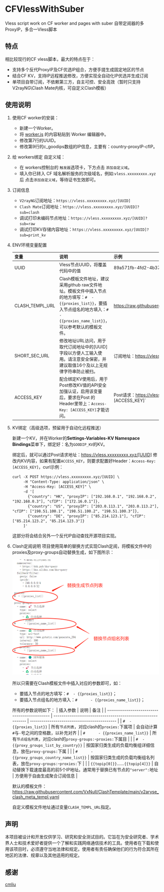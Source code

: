 # CFVlessWithSuber

Vless script work on CF worker and pages with suber
自带定阅器的多ProxyIP，多合一Vless脚本

## 特点

相比较现行的CF vless脚本，最大的特点在于：

- 支持多个反代ProxyIP及CF优选IP组合，方便手搓生成固定地区的节点
- 结合CF KV，支持IP远程推送修改，方便实现全自动化IP优选并生成订阅
- 单项目自带订阅，不依赖第三方，自主可控、安全高效（暂时只支持V2rayNG\Clash Mate内核，可自定义Clash模板）

## 使用说明

1. 使用CF worker的安装：
   - 新建一个Worker。
   - 将 [worker.js](https://github.com/VxNull/CFVlessWithSuber/blob/main/_worker.js) 的内容粘贴到 Worker 编辑器中。
   - 修改第7行的UUID。
   - 修改第9行的c_goodips数组的IP信息，主要有：country-proxyIP-cfIP。

2. 给 workers绑定 自定义域：
   - 在 workers控制台的 `触发器`选项卡，下方点击 `添加自定义域`。
   - 填入你已转入 CF 域名解析服务的次级域名，例如:`vless.xxxxxxxxx.xyz`后 点击`添加自定义域`，等待证书生效即可。

3. 订阅信息
   - `V2rayNG`订阅地址：`https://vless.xxxxxxxxx.xyz/[UUID]`
   - `Clash Mate`订阅地址：`https://vless.xxxxxxxxx.xyz/[UUID]?sub=clash`
   - 调试打印未编码节点地址：`https://vless.xxxxxxxxx.xyz/[UUID]?sub=raw`
   - 调试打印KV存储内容地址：`https://vless.xxxxxxxxx.xyz/[UUID]?sub=print_kv`

4. ENV环境变量配置

   | 变量            | 说明                                                         | 示例                                                         |
   | --------------- | ------------------------------------------------------------ | ------------------------------------------------------------ |
   | UUID            | Vless节点UUID，将覆盖代码中的值                              | 89a571fb-4fd2-4b37-8596-1b7d9728af45                         |
   | CLASH_TEMPL_URL | Clash模板文件地址，建议采用github raw文件地址。模板文件中插入节点的地方填写：`#  - {{proxies_list}}`，要插入节点组名的地方填入：`#      - {{proxies_name_list}}`，可以参考默认的模板文件。 | https://raw.githubusercontent.com/VxNull/ClashTemplate/main/v2aryse_clash_meta_templ.yaml |
   | SHORT_SEC_URL   | 修改地址URL访问，用于取代订阅地址中的[UUID]字段以方便人工输入使用。请注意安全保密，并建议取值16个及以上无规律字符串防止被扫。 | 订阅地址：https://vless.xxxxxxxxx.xyz/[SHORT_SEC_URL]        |
   | ACCESS_KEY      | 配合绑定KV使用后，用于Post修改KV值的API安全加强认证，启用该变量后，要求在Post 的Header里带上：`Access-Key: [ACCESS_KEY]`才能访问。 | Post请求：https://vless.xxxxxxxxx.xyz/[UUID]，同时配置好Header信息：`Access-Key: [ACCESS_KEY]` |

5. KV绑定（高级选项，预留用于自动化远程推送）

   新建一个KV，并在Worker的**Settings-Variables-KV Namespace Bindings**菜单下，绑定好：名为`GOODIP_KV`的KV。

   绑定后，就可以通过Post请求地址：https://vless.xxxxxxxxx.xyz/[UUID] 修改内KV内容，如果有配置`ACCESS_KEY`，则要求配置好Header：`Access-Key: [ACCESS_KEY]`，curl示例：

   ```shell
   curl -X POST https://vless.xxxxxxxxx.xyz/[UUID] \
        -H "Content-Type: application/json" \
        -H "Access-Key: [ACCESS_KEY]" \
        -d '[
          {"country": "HK", "proxyIP": ["192.168.0.1", "192.168.0.2", "192.168.0.3"], "cfIP": ["172.16.0.1"]},
          {"country": "US", "proxyIP": ["203.0.113.1", "203.0.113.2"], "cfIP": ["198.51.100.1", "198.51.100.2", "198.51.100.3"]},
          {"country": "DE", "proxyIP": ["85.214.123.1"], "cfIP": ["85.214.123.2", "85.214.123.3"]}
        ]'
   ```

   这部分将会结合另外一个反代IP自动查找开源项目实现。

6. Clash定阅说明
   项目使用简单的替换方式实现Clash定阅，将模板文件中的proxies及proxy-groups自动替换生成，如下图所示：

   ![WXWorkCapture_17187021301456](https://github.com/VxNull/CFVlessWithSuber/blob/main/doc/WXWorkCapture_17187021301456.png)
   
   所以只需要在Clash模板文件中插入对应的参数即可，如：

   - 要插入节点的地方填写：`#  - {{proxies_list}}`；
   - 要插入节点组名的地方填入：`#      - {{proxies_name_list}}`；

   所有的参数说明如下：
   | 插入参数                                      | 说明                                                         | 备注                                         |
   | --------------------------------------------- | ------------------------------------------------------------ | -------------------------------------------- |
   | `#  - {{proxies_list}}`                       | 所有`节点列表`，对应clash的`proxies:`下属项                  | 会自动计算`#`与`-`号之间的空格数，以补充对齐 |
   | `#      - {{proxies_name_list}}`              | 所有`节点组名列表`，对应clash的`proxy-groups:`-`proxies:`下属目 |                                              |
   | `#  - {{proxy_groups_list_by_country}}`       | 按国家归类生成的负载均衡组详细信息，放在`proxy-groups:`下属  |                                              |
   | `#      - {{proxy_groups_country_name_list}}` | 按国家归类生成的负载均衡组名列表，放在`proxy-groups:`-`proxies:`下 |                                              |
   | `{{topip[0]}}`……`{{topip[4]}}`                | 自动替换下载速度最高的前5个IP地址。通常用于替换已有节点的`"server":`地址 | 方便用于自由生成聚合订阅信息                 |
   
   
   
   默认的模板文件：https://raw.githubusercontent.com/VxNull/ClashTemplate/main/v2aryse_clash_meta_templ.yaml
   
   自定义模板文件地址通过变量`CLASH_TEMPL_URL`指定。
   
   
## 声明

本项目被设计和开发仅供学习、研究和安全测试目的。它旨在为安全研究者、学术界人士和技术爱好者提供一个了解和实践网络通信技术的工具。使用者在下载和使用该项目时，必须遵守当地法律和规定。使用者有责任确保他们的行为符合其所在地区的法律、规章以及其他适用的规定。

## 感谢

[cmliu](https://github.com/cmliu/edgetunnel)

